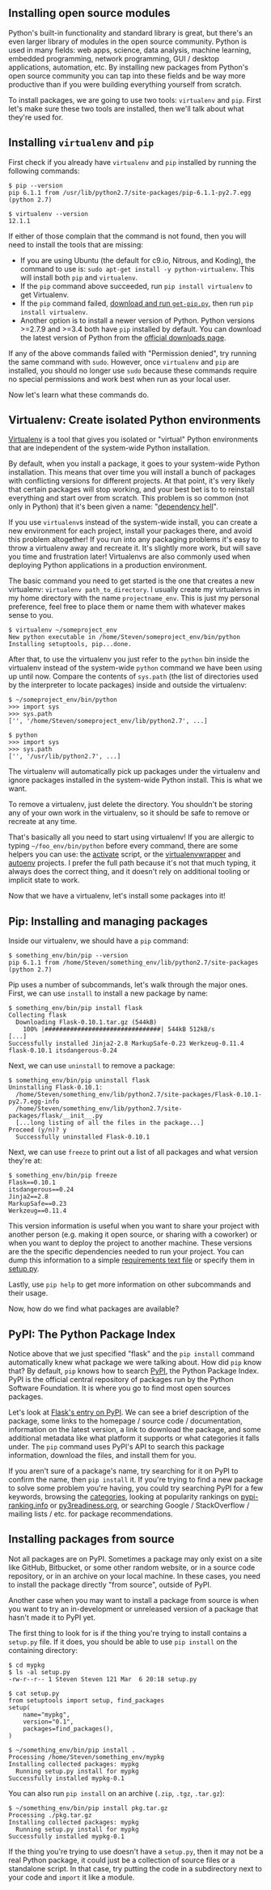 ## Installing open source modules

Python's built-in functionality and standard library is great, but there's an even larger library of modules in the open source community. Python is used in many fields: web apps, science, data analysis, machine learning, embedded programming, network programming, GUI / desktop applications, automation, etc. By installing new packages from Python's open source community you can tap into these fields and be way more productive than if you were building everything yourself from scratch.

To install packages, we are going to use two tools: `virtualenv` and `pip`. First let's make sure these two tools are installed, then we'll talk about what they're used for.

## Installing `virtualenv` and `pip`

First check if you already have `virtualenv` and `pip` installed by running the following commands:

```
$ pip --version
pip 6.1.1 from /usr/lib/python2.7/site-packages/pip-6.1.1-py2.7.egg (python 2.7)

$ virtualenv --version
12.1.1
```

If either of those complain that the command is not found, then you will need to install the tools that are missing:

* If you are using Ubuntu (the default for c9.io, Nitrous, and Koding), the command to use is: `sudo apt-get install -y python-virtualenv`. This will install both `pip` and `virtualenv`.
* If the `pip` command above succeeded, run `pip install virtualenv` to get Virtualenv.
* If the `pip` command failed, [download and run `get-pip.py`](https://pip.pypa.io/en/stable/installing/), then run `pip install virtualenv`.
* Another option is to install a newer version of Python. Python versions >=2.7.9 and >=3.4 both have `pip` installed by default. You can download the latest version of Python from the [official downloads page](https://www.python.org/downloads/).

If any of the above commands failed with "Permission denied", try running the same command with `sudo`. However, once `virtualenv` and `pip` are installed, you should no longer use `sudo` because these commands require no special permissions and work best when run as your local user.

Now let's learn what these commands do.

## Virtualenv: Create isolated Python environments

[Virtualenv](https://virtualenv.readthedocs.org/en/latest/) is a tool that gives you isolated or "virtual" Python environments that are independent of the system-wide Python installation.

By default, when you install a package, it goes to your system-wide Python installation. This means that over time you will install a bunch of packages with conflicting versions for different projects. At that point, it's very likely that certain packages will stop working, and your best bet is to to reinstall everything and start over from scratch. This problem is so common (not only in Python) that it's been given a name: "[dependency hell](https://en.wikipedia.org/wiki/Dependency_hell)".

If you use `virtualenv`s instead of the system-wide install, you can create a new environment for each project, install your packages there, and avoid this problem altogether! If you run into any packaging problems it's easy to throw a virtualenv away and recreate it. It's slightly more work, but will save you time and frustration later! Virtualenvs are also commonly used when deploying Python applications in a production environment.

The basic command you need to get started is the one that creates a new virtualenv: `virtualenv path_to_directory`. I usually create my virtualenvs in my home directory with the name `projectname_env`. This is just my personal preference, feel free to place them or name them with whatever makes sense to you.

```
$ virtualenv ~/someproject_env
New python executable in /home/Steven/someproject_env/bin/python
Installing setuptools, pip...done.
```

After that, to use the virtualenv you just refer to the `python` bin inside the virtualenv instead of the system-wide `python` command we have been using up until now. Compare the contents of `sys.path` (the list of directories used by the interpreter to locate packages) inside and outside the virtualenv:

```
$ ~/someproject_env/bin/python
>>> import sys
>>> sys.path
['', '/home/Steven/someproject_env/lib/python2.7', ...]

$ python
>>> import sys
>>> sys.path
['', '/usr/lib/python2.7', ...]
```

The virtualenv will automatically pick up packages under the virtualenv and ignore packages installed in the system-wide Python install. This is what we want.

To remove a virtualenv, just delete the directory. You shouldn't be storing any of your own work in the virtualenv, so it should be safe to remove or recreate at any time.

That's basically all you need to start using virtualenv! If you are allergic to typing `~/foo_env/bin/python` before every command, there are some helpers you can use: the [activate](http://virtualenv.readthedocs.org/en/latest/userguide.html#activate-script) script, or the [virtualenvwrapper](https://virtualenvwrapper.readthedocs.org/en/latest/) and [autoenv](https://github.com/kennethreitz/autoenv) projects. I prefer the full path because it's not that much typing, it always does the correct thing, and it doesn't rely on additional tooling or implicit state to work.

Now that we have a virtualenv, let's install some packages into it!

## Pip: Installing and managing packages

Inside our virtualenv, we should have a `pip` command:

```
$ something_env/bin/pip --version
pip 6.1.1 from /home/Steven/something_env/lib/python2.7/site-packages (python 2.7)
```

Pip uses a number of subcommands, let's walk through the major ones. First, we can use `install` to install a new package by name:

```
$ something_env/bin/pip install flask
Collecting flask
  Downloading Flask-0.10.1.tar.gz (544kB)
    100% |################################| 544kB 512kB/s
[...]
Successfully installed Jinja2-2.8 MarkupSafe-0.23 Werkzeug-0.11.4 flask-0.10.1 itsdangerous-0.24
```

Next, we can use `uninstall` to remove a package:

```
$ something_env/bin/pip uninstall flask
Uninstalling Flask-0.10.1:
  /home/Steven/something_env/lib/python2.7/site-packages/Flask-0.10.1-py2.7.egg-info
  /home/Steven/something_env/lib/python2.7/site-packages/flask/__init__.py
  [...long listing of all the files in the package...]
Proceed (y/n)? y
  Successfully uninstalled Flask-0.10.1
```

Next, we can use `freeze` to print out a list of all packages and what version they're at:

```
$ something_env/bin/pip freeze
Flask==0.10.1
itsdangerous==0.24
Jinja2==2.8
MarkupSafe==0.23
Werkzeug==0.11.4
```

This version information is useful when you want to share your project with another person (e.g. making it open source, or sharing with a coworker) or when you want to deploy the project to another machine. These versions are the the specific dependencies needed to run your project. You can dump this information to a simple [requirements text file](https://pip.pypa.io/en/stable/user_guide/#requirements-files) or specify them in [setup.py](http://python-packaging-user-guide.readthedocs.org/en/latest/requirements/#install-requires).

Lastly, use `pip help` to get more information on other subcommands and their usage.

Now, how do we find what packages are available?

## PyPI: The Python Package Index

Notice above that we just specified "flask" and the `pip install` command automatically knew what package we were talking about. How did `pip` know that? By default, `pip` knows how to search [PyPI](https://pypi.python.org/pypi), the Python Package Index. PyPI is the official central repository of packages run by the Python Software Foundation. It is where you go to find most open sources packages.

Let's look at [Flask's entry on PyPI](https://pypi.python.org/pypi/Flask). We can see a brief description of the package, some links to the homepage / source code / documentation, information on the latest version, a link to download the package, and some additional metadata like what platform it supports or what categories it falls under. The `pip` command uses PyPI's API to search this package information, download the files, and install them for you.

If you aren't sure of a package's name, try searching for it on PyPI to confirm the name, then `pip install` it. If you're trying to find a new package to solve some problem you're having, you could try searching PyPI for a few keywords, browsing the [categories](https://pypi.python.org/pypi?%3Aaction=browse), looking at popularity rankings on [pypi-ranking.info](http://pypi-ranking.info/alltime) or [py3readiness.org](http://py3readiness.org/), or searching Google / StackOverflow / mailing lists / etc. for package recommendations.

## Installing packages from source

Not all packages are on PyPI. Sometimes a package may only exist on a site like GitHub, Bitbucket, or some other random website, or in a source code repository, or in an archive on your local machine. In these cases, you need to install the package directly "from source", outside of PyPI.

Another case when you may want to install a package from source is when you want to try an in-development or unreleased version of a package that hasn't made it to PyPI yet.

The first thing to look for is if the thing you're trying to install contains a `setup.py` file. If it does, you should be able to use `pip install` on the containing directory:

```
$ cd mypkg
$ ls -al setup.py
-rw-r--r-- 1 Steven Steven 121 Mar  6 20:18 setup.py

$ cat setup.py
from setuptools import setup, find_packages
setup(
    name="mypkg",
    version="0.1",
    packages=find_packages(),
)

$ ~/something_env/bin/pip install .
Processing /home/Steven/something_env/mypkg
Installing collected packages: mypkg
  Running setup.py install for mypkg
Successfully installed mypkg-0.1
```

You can also run `pip install` on an archive (`.zip`, `.tgz`, `.tar.gz`):

```
$ ~/something_env/bin/pip install pkg.tar.gz
Processing ./pkg.tar.gz
Installing collected packages: mypkg
  Running setup.py install for mypkg
Successfully installed mypkg-0.1
```

If the thing you're trying to use doesn't have a `setup.py`, then it may not be a real Python package, it could just be a collection of source files or a standalone script. In that case, try putting the code in a subdirectory next to your code and `import` it like a module.
